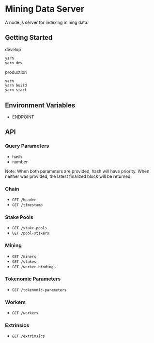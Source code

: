 # Mining Data Server

A node.js server for indexing mining data.

## Getting Started

develop

```sh
yarn
yarn dev
```

production

```sh
yarn
yarn build
yarn start
```

## Environment Variables

- ENDPOINT

## API

### Query Parameters

- hash
- number

Note: When both parameters are provided, hash will have priority. When neither was provided, the latest finalized block will be returned.

### Chain

- `GET /header`
- `GET /timestamp`

### Stake Pools

- `GET /stake-pools`
- `GET /pool-stakers`

### Mining

- `GET /miners`
- `GET /stakes`
- `GET /worker-bindings`

### Tokenomic Parameters

- `GET /tokenomic-parameters`

### Workers

- `GET /workers`

### Extrinsics

- `GET /extrinsics`
